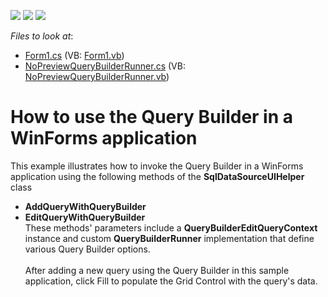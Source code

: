 <!-- default badges list -->
![](https://img.shields.io/endpoint?url=https://codecentral.devexpress.com/api/v1/VersionRange/128582906/22.1.3%2B)
[![](https://img.shields.io/badge/Open_in_DevExpress_Support_Center-FF7200?style=flat-square&logo=DevExpress&logoColor=white)](https://supportcenter.devexpress.com/ticket/details/T553576)
[![](https://img.shields.io/badge/📖_How_to_use_DevExpress_Examples-e9f6fc?style=flat-square)](https://docs.devexpress.com/GeneralInformation/403183)
<!-- default badges end -->
<!-- default file list -->
*Files to look at*:

* [Form1.cs](./CS/Form1.cs) (VB: [Form1.vb](./VB/Form1.vb))
* [NoPreviewQueryBuilderRunner.cs](./CS/NoPreviewQueryBuilderRunner.cs) (VB: [NoPreviewQueryBuilderRunner.vb](./VB/NoPreviewQueryBuilderRunner.vb))
<!-- default file list end -->
# How to use the Query Builder in a WinForms application


This example illustrates how to invoke the Query Builder in a WinForms application using the following methods of the <strong>SqlDataSourceUIHelper</strong> class

* <strong>AddQueryWithQueryBuilder</strong>
* <strong>EditQueryWithQueryBuilder</strong><br>These methods' parameters include a <strong>QueryBuilderEditQueryContext</strong> instance and custom <strong>QueryBuilderRunner</strong> implementation that define various Query Builder options.<br><br>After adding a new query using the Query Builder in this sample application, click Fill to populate the Grid Control with the query's data.

<br/>


